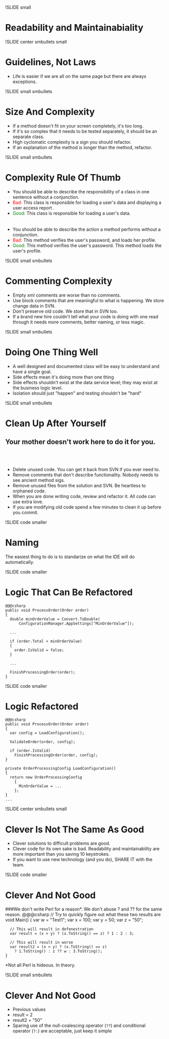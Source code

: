 !SLIDE small

# Readability and Maintainabiality

!SLIDE center smbullets small
# Guidelines, Not Laws #
* Life is easier if we are all on the same page but there are always exceptions.

!SLIDE small smbullets
# Size And Complexity #
* If a method doesn't fit on your screen completely, it's too long.
* If it's so complex that it needs to be tested separately, it should be an separate class.
* High cyclomatic complexity is a sign you should refactor.
* If an explanation of the method is longer than the method, refactor.

!SLIDE small smbullets
# Complexity Rule Of Thumb #
* You should be able to describe the responsibility of a class in one sentence without a conjunction.
* <span style="color: red">Bad:</span>  This class is responsible for loading a user's data and displaying a user access report .
* <span style="color: green">Good:</span>  This class is responsible for loading a user's data.
<br /><br /><br />
* You should be able to describe the action a method performs without a conjunction.
* <span style="color: red">Bad:</span>  This method verifies the user's password, and loads her profile.
* <span style="color: green">Good:</span>  This method verifies the user's password.  This method loads the user's profile.


!SLIDE small smbullets
# Commenting Complexity #
* Empty xml comments are worse than no comments.
* Use block comments that are meaningful to what is happening.  We store change data in SVN.
* Don't preserve old code.  We store that in SVN too.
* If a brand new hire couldn't tell what your code is doing with one read through it needs more comments, better naming, or less magic.


!SLIDE small smbullets
# Doing One Thing Well #
* A well designed and documented class will be easy to understand and have a single goal.
* Side effects mean it's doing more than one thing
* Side effects shouldn't exist at the data service level; they may exist at the business logic level.
* Isolation should just "happen" and testing shouldn't be "hard"


!SLIDE small smbullets
# Clean Up After Yourself #
## Your mother doesn't work here to do it for you. ##
<br /><br />
* Delete unused code.  You can get it back from SVN if you ever need to.
* Remove comments that don't describe functionality.  Nobody needs to see ancient method sigs.
* Remove unused files from the solution and SVN.  Be heartless to orphaned code.
* When you are done writing code, review and refactor it.  All code can use extra love.
* If you are modifying old code spend a few minutes to clean it up before you commit.

!SLIDE code smaller
# Naming #

The easiest thing to do is to standarize on what the IDE will do automatically.

!SLIDE code smaller
# Logic That Can Be Refactored #
    @@@csharp
    public void ProcessOrder(Order order)
    {
      double minOrderValue = Convert.ToDouble(
          ConfigurationManager.AppSettings["MinOrderValue"]);

      ...

      if (order.Total < minOrderValue)
      {
        order.IsValid = false;
      }

      ...

      FinishProcessingOrder(order);
    }


!SLIDE code smaller
# Logic Refactored #
    @@@csharp
    public void ProcessOrder(Order order)
    {
      var config = LoadConfiguration();

      ValidateOrder(order, config);

      if (order.IsValid)
        FinishProcessingOrder(order, config);
    }

    private OrderProcessingConfig LoadConfiguration()
    {
      return new OrderProcessingConfig
        {
          MinOrderValue = ...
        };
    }
    ...

!SLIDE center smbullets small
# Clever Is Not The Same As Good #
* Clever solutions to difficult problems are good.
* Clever code for its own sake is bad.  Readability and maintainability are more important than you saving 10 keystrokes.
* If you want to use new technology (and you do), SHARE IT with the team.


!SLIDE code smaller
# Clever And Not Good
###We don't write Perl for a reason*.  We don't abuse ? and ?? for the same reason.
    @@@csharp
    // Try to quickly figure out what these two results are
    void Main()
    {
      var w = "Test1";
      var x = 100;
      var y = 50;
      var z = "50";

      // This will result in defenestration
      var result = (x > y) ? (x.ToString() == z) ? 1 : 2 : 3;

      // This will result in worse
      var result2 = (x > y) ? (x.ToString() == z)
        ? 1.ToString() : z ?? w : 3.ToString();
    }

*Not all Perl is hideous.  In theory.


!SLIDE small smbullets
# Clever And Not Good #
* Previous values
* result = 2
* result2 = "50"
* Sparing use of the null-coalescing operator (`??`) and conditional operator (`?:`) are acceptable, just keep it simple
